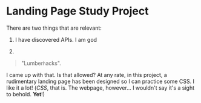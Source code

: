 # Landing Page Study Project  
There are two things that are relevant:
1. I have discovered APIs. I am god

2.
>"Lumber`h`acks". 

I came up with that. Is that allowed? At any rate, in this project, a rudimentary landing page has been designed so I can practice some CSS. I like it a lot! (*CSS*, that is. The webpage, however... I wouldn't say it's a sight to behold. **Yet**!)

